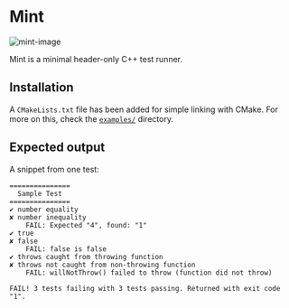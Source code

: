 # Mint
![mint-image](https://ezeequit-wirral.co.uk/wp-content/uploads/2015/06/mint.jpg)

Mint is a minimal header-only C++ test runner.

## Installation
A `CMakeLists.txt` file has been added for simple linking with CMake. For more on this, check the [`examples/`](examples) directory.

## Expected output
A snippet from one test:
```
===============
  Sample Test
===============
✔ number equality
✘ number inequality
    FAIL: Expected "4", found: "1"
✔ true
✘ false
    FAIL: false is false
✔ throws caught from throwing function
✘ throws not caught from non-throwing function
    FAIL: willNotThrow() failed to throw (function did not throw)

FAIL! 3 tests failing with 3 tests passing. Returned with exit code "1".
```

